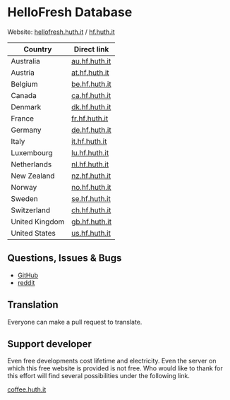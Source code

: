 # HelloFresh Database

Website: [hellofresh.huth.it](https://hellofresh.huth.it) / [hf.huth.it](https://hf.huth.it)

| Country        | Direct link                            |
|----------------|----------------------------------------|
| Australia      | [au.hf.huth.it](https://au.hf.huth.it) |
| Austria        | [at.hf.huth.it](https://at.hf.huth.it) |
| Belgium        | [be.hf.huth.it](https://be.hf.huth.it) |
| Canada         | [ca.hf.huth.it](https://ca.hf.huth.it) |
| Denmark        | [dk.hf.huth.it](https://dk.hf.huth.it) |
| France         | [fr.hf.huth.it](https://fr.hf.huth.it) |
| Germany        | [de.hf.huth.it](https://de.hf.huth.it) |
| Italy          | [it.hf.huth.it](https://it.hf.huth.it) |
| Luxembourg     | [lu.hf.huth.it](https://lu.hf.huth.it) |
| Netherlands    | [nl.hf.huth.it](https://nl.hf.huth.it) |
| New Zealand    | [nz.hf.huth.it](https://nz.hf.huth.it) |
| Norway         | [no.hf.huth.it](https://no.hf.huth.it) |
| Sweden         | [se.hf.huth.it](https://se.hf.huth.it) |
| Switzerland    | [ch.hf.huth.it](https://ch.hf.huth.it) |
| United Kingdom | [gb.hf.huth.it](https://gb.hf.huth.it) |
| United States  | [us.hf.huth.it](https://us.hf.huth.it) |

## Questions, Issues & Bugs

* [GitHub](https://github.com/Muetze42/hellofresh-database/issues)
* [reddit](https://www.reddit.com/r/hellofresh/comments/xf27dw/hellofresh_recipes_database_for_each_country/)

## Translation

Everyone can make a pull request to translate.

## Support developer

Even free developments cost lifetime and electricity. Even the server on which this free website is provided is not free. Who would like to thank for this effort will find several possibilities under
the following link.

[coffee.huth.it](https://coffee.huth.it)

